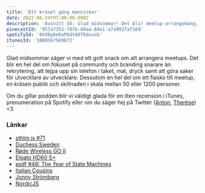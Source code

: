 ```yaml
---
title: 'Ett kräset gäng människor'
date: 2022-06-24T07:00:00.000Z
description: 'Avsnitt 56: Glad midsommar! Det blir meetup-arrangemang, community, branding, en telefon tejpad i taket och mycket mycket annat!'
pinecastId: '957a7352-707b-40aa-84e1-a7a9937af169'
spotifyId: '0VXBg8eKaP8dt88TRdxvob'
itunesId: '1000567569672'
---
```


Glad midsommar säger vi med ett gott snack om att arrangera meetups. Det blir en hel del om fokuset på community och branding snarare än rekrytering, att tejpa upp sin telefon i taket, mat, dryck samt att göra saker för utvecklare av utvecklare.
Dessutom en hel del om ett fiasko till meetup, en kräsen publik och skillnaden i skala mellan 50 eller 1200 personer.

Om du gillar podden blir vi väldigt glada för en liten recension i iTunes, prenumeration på Spotify eller om du säger hej på Twitter ([Anton](https://twitter.com/Awnton), [Therése](https://twitter.com/tkomstadius)) &lt;3

### Länkar

- [sthlm.js #71](https://www.meetup.com/sthlm-js/events/286391590/)
- [Duchess Sweden](https://www.meetup.com/duchess-sweden/)
- [Røde Wireless GO II](https://rode.com/fr/microphones/wireless/wirelessgoii)
- [Elgato HD60 S+](https://www.elgato.com/sv/game-capture-hd60-s-plus)
- [asdf #48: The Year of State Machines](https://asdf.pizza/48-the-year-of-state-machines/)
- [Italian Cousins](https://theitaliancousins.se)
- [Jonny Strömberg](https://twitter.com/javve)
- [NordicJS](https://nordicjs.com/2022)
